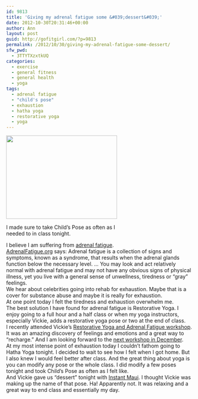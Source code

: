 ```yaml
---
id: 9813
title: 'Giving my adrenal fatigue some &#039;dessert&#039;'
date: 2012-10-30T20:31:46+00:00
author: Ann
layout: post
guid: http://gofitgirl.com/?p=9813
permalink: /2012/10/30/giving-my-adrenal-fatigue-some-dessert/
sfw_pwd:
  - 3TTYTXzxtkUQ
categories:
  - exercise
  - general fitness
  - general health
  - yoga
tags:
  - adrenal fatigue
  - "child's pose"
  - exhaustion
  - hatha yoga
  - restorative yoga
  - yoga
---
```

<div id="attachment_9814" style="width: 310px" class="wp-caption alignleft">
  <a href="http://gofitgirl.com/?attachment_id=9814" rel="attachment wp-att-9814"><img class="size-medium wp-image-9814" title="photo 2_4" src="http://gofitgirl.com/wp-content/uploads/2012/10/photo-2_4-300x225.jpg" alt="" width="300" height="225" /></a>
  
  <p class="wp-caption-text">
    I made sure to take Child&#8217;s Pose as often as I needed to in class tonight.
  </p>
</div>

  
I believe I am suffering from [adrenal fatigue](http://www.adrenalfatigue.org/what-is-adrenal-fatigue).  
[AdrenalFatigue.org](http://www.adrenalfatigue.org/what-is-adrenal-fatigue) says: Adrenal fatigue is a collection of signs and symptoms, known as a syndrome, that results when the adrenal glands function below the necessary level. &#8230; You may look and act relatively normal with adrenal fatigue and may not have any obvious signs of physical illness, yet you live with a general sense of unwellness, tiredness or &#8220;gray&#8221; feelings.  
We hear about celebrities going into rehab for exhaustion. Maybe that is a cover for substance abuse and maybe it is really for exhaustion.  
At one point today I felt the tiredness and exhaustion overwhelm me.  
The best solution I have found for adrenal fatigue is Restorative Yoga. I enjoy going to a full hour and a half class or when my yoga instructors, especially Vickie, adds a restorative yoga pose or two at the end of class.  
I recently attended Vickie&#8217;s [Restorative Yoga and Adrenal Fatigue workshop](http://gofitgirl.com/?p=9699). It was an amazing discovery of feelings and emotions and a great way to &#8220;recharge.&#8221; And I am looking forward to the [next workshop in December](http://namasteoakland.com/programs/workshops/restorative).  
At my most intense point of exhaustion today I couldn&#8217;t fathom going to Hatha Yoga tonight. I decided to wait to see how I felt when I got home. But I also knew I would feel better after class. And the great thing about yoga is you can modify any pose or the whole class. I did modify a few poses tonight and took Child&#8217;s Pose as often as I felt like.  
And Vickie gave us &#8220;dessert&#8221; tonight with [Instant Maui](http://sphotos-a.xx.fbcdn.net/hphotos-ash3/c0.0.403.403/p403x403/564661_473413886026658_1194564928_n.jpg). I thought Vickie was making up the name of that pose. Ha! Apparently not. It was relaxing and a great way to end class and essentially my day.